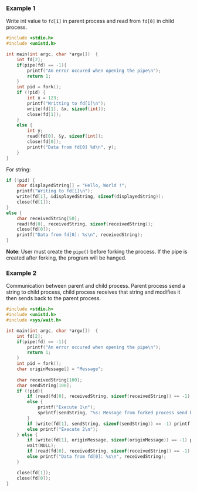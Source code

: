 ### Example 1

Write int value to ``fd[1]`` in parent process and read from ``fd[0]`` in child process.

```c
#include <stdio.h>
#include <unistd.h>

int main(int argc, char *argv[])  {
	int fd[2];
	if(pipe(fd) == -1){
		printf("An error occured when opening the pipe\n");
		return 1;
	}
	int pid = fork();
	if (!pid) {
		int x = 123;
		printf("Writting to fd[1]\n");
		write(fd[1], &x, sizeof(int));
		close(fd[1]);
	}	
	else {
		int y;
		read(fd[0], &y, sizeof(int));
		close(fd[0]);
		printf("Data from fd[0] %d\n", y);
	}	
}
```

For string:

```c
if (!pid) {
	char displayedString[] = "Hello, World !";
	printf("Writing to fd[1]\n");
	write(fd[1], &displayedString, sizeof(displayedString));
	close(fd[1]);
}	
else {
	char receivedString[50];
	read(fd[0], receivedString, sizeof(receivedString));
	close(fd[0]);
	printf("Data from fd[0]: %s\n", receivedString);
}	
```

**Note**: User must create the ``pipe()`` before forking the process. If the pipe is created after forking, the program will be hanged.

### Example 2

Communication between parent and child process. Parent process send a string to child process, child process receives that string and modifies it then sends back to the parent process.

```c
#include <stdio.h>
#include <unistd.h>
#include <sys/wait.h>

int main(int argc, char *argv[])  {
	int fd[2];
	if(pipe(fd) == -1){
		printf("An error occured when opening the pipe\n");
		return 1;
	}
	int pid = fork();
	char originMessage[] = "Message";
	
	char receivedString[100];
	char sendString[100];
	if (!pid){
		if (read(fd[0], receivedString, sizeof(receivedString)) == -1) printf("Unable to read data from fd[0]");
		else {
			printf("Execute 1\n");
			sprintf(sendString, "%s: Message from forked process send back to origin message", receivedString);
		}
		if (write(fd[1], sendString, sizeof(sendString)) == -1) printf("Unable to write data to fd[1]");
		else printf("Execute 2\n");
	} else {
		if (write(fd[1], originMessage, sizeof(originMessage)) == -1) printf("Unable to write data to fd[1]");
		wait(NULL);
		if (read(fd[0], receivedString, sizeof(receivedString)) == -1) printf("Unable to read data from fd[0]");	
		else printf("Data from fd[0]: %s\n", receivedString);
	}

	close(fd[1]);
	close(fd[0]);
}
```
